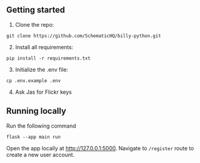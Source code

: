 ## Getting started
1. Clone the repo:

```
git clone https://github.com/SchematicHQ/billy-python.git
```

2. Install all requirements:

```
pip install -r requirements.txt
```

3. Initialize the .env file:

```
cp .env.example .env
```

4. Ask Jas for Flickr keys

## Running locally

Run the following command

```
flask --app main run         
```

Open the app locally at http://127.0.0.1:5000. Navigate to `/register` route to create a new user account.